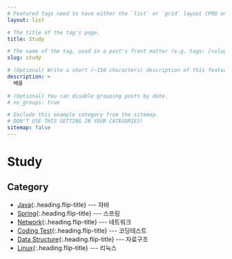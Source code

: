 ```yaml
---
# Featured tags need to have either the `list` or `grid` layout (PRO only).
layout: list

# The title of the tag's page.
title: Study

# The name of the tag, used in a post's front matter (e.g. tags: [<slug>]).
slug: study

# (Optional) Write a short (~150 characters) description of this featured tag.
description: >
  배움
  
# (Optional) You can disable grouping posts by date.
# no_groups: true

# Exclude this example category from the sitemap.
# DON'T USE THIS SETTING IN YOUR CATEGORIES!
sitemap: false
---
```


# Study 

## Category

<!-- * [OS]{:.heading.flip-title} --- OS
* [Computer_Architecture]{:.heading.flip-title} --- 컴퓨터 구조
* [Database]{:.heading.flip-title} --- 데이터베이스
* [Web]{:.heading.flip-title} --- 웹프로그래밍 -->
* [Java]{:.heading.flip-title} --- 자바
* [Spring]{:.heading.flip-title} --- 스프링
* [Network]{:.heading.flip-title} --- 네트워크
* [Coding Test]{:.heading.flip-title} --- 코딩테스트
* [Data Structure]{:.heading.flip-title} --- 자료구조
* [Linux]{:.heading.flip-title} --- 리눅스







<!-- [OS]: /os/
[Computer_Architecture]: /computer-architecture/
[Database]: /database/
[Web]: /web/ -->
[Java]: /java/
[Network]: /network/
[Coding Test]: /coding-test/
[Spring]: /spring/
[Linux]: /linux/
[Data Structure]: /data-structure/





